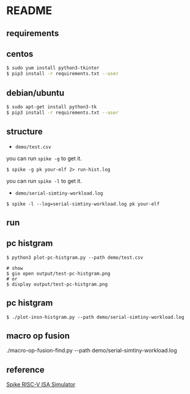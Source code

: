 # README

## requirements

centos
-----------

```bash
$ sudo yum install python3-tkinter
$ pip3 install -r requirements.txt --user
```

debian/ubuntu
---------------

```bash
$ sudo apt-get install python3-tk
$ pip3 install -r requirements.txt --user
```

## structure

- `demo/test.csv` 

you can run `spike -g` to get it.

```
$ spike -g pk your-elf 2> run-hist.log
```

you can run `spike -l` to get it.

- `demo/serial-simtiny-workload.log`

```
$ spike -l --log=serial-simtiny-workload.log pk your-elf
```

## run

pc histgram
---------------

```
$ python3 plot-pc-histgram.py --path demo/test.csv

# show
$ gio open output/test-pc-histgram.png
# or 
$ display output/test-pc-histgram.png
```

pc histgram
---------------

```
$ ./plot-insn-histgram.py --path demo/serial-simtiny-workload.log
```

macro op fusion
------------------

./macro-op-fusion-find.py --path demo/serial-simtiny-workload.log

## reference

[Spike RISC-V ISA Simulator](https://github.com/riscv-software-src/riscv-isa-sim)

